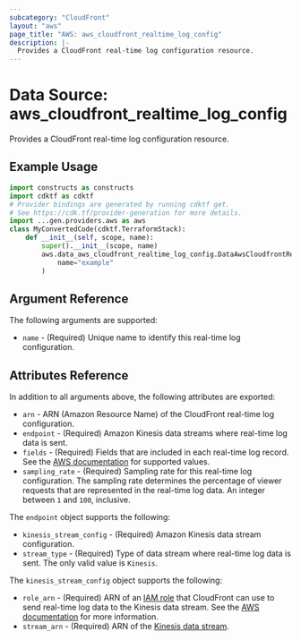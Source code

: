 ```yaml
---
subcategory: "CloudFront"
layout: "aws"
page_title: "AWS: aws_cloudfront_realtime_log_config"
description: |-
  Provides a CloudFront real-time log configuration resource.
---
```


# Data Source: aws_cloudfront_realtime_log_config

Provides a CloudFront real-time log configuration resource.

## Example Usage

```python
import constructs as constructs
import cdktf as cdktf
# Provider bindings are generated by running cdktf get.
# See https://cdk.tf/provider-generation for more details.
import ...gen.providers.aws as aws
class MyConvertedCode(cdktf.TerraformStack):
    def __init__(self, scope, name):
        super().__init__(scope, name)
        aws.data_aws_cloudfront_realtime_log_config.DataAwsCloudfrontRealtimeLogConfig(self, "example",
            name="example"
        )
```

## Argument Reference

The following arguments are supported:

* `name` - (Required) Unique name to identify this real-time log configuration.

## Attributes Reference

In addition to all arguments above, the following attributes are exported:

* `arn` - ARN (Amazon Resource Name) of the CloudFront real-time log configuration.
* `endpoint` - (Required) Amazon Kinesis data streams where real-time log data is sent.
* `fields` - (Required) Fields that are included in each real-time log record. See the [AWS documentation](https://docs.aws.amazon.com/AmazonCloudFront/latest/DeveloperGuide/real-time-logs.html#understand-real-time-log-config-fields) for supported values.
* `sampling_rate` - (Required) Sampling rate for this real-time log configuration. The sampling rate determines the percentage of viewer requests that are represented in the real-time log data. An integer between `1` and `100`, inclusive.

The `endpoint` object supports the following:

* `kinesis_stream_config` - (Required) Amazon Kinesis data stream configuration.
* `stream_type` - (Required) Type of data stream where real-time log data is sent. The only valid value is `Kinesis`.

The `kinesis_stream_config` object supports the following:

* `role_arn` - (Required) ARN of an [IAM role](iam_role.html) that CloudFront can use to send real-time log data to the Kinesis data stream.
See the [AWS documentation](https://docs.aws.amazon.com/AmazonCloudFront/latest/DeveloperGuide/real-time-logs.html#understand-real-time-log-config-iam-role) for more information.
* `stream_arn` - (Required) ARN of the [Kinesis data stream](kinesis_stream.html).

<!-- cache-key: cdktf-0.17.0-pre.15 input-0e2cd19dec8bffb22b1573244b1725ae5446837227ac16ed7f07d782fe0f140c -->